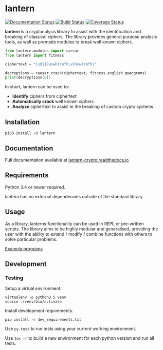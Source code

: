 # lantern

[![Documentation Status](https://readthedocs.org/projects/lantern-crypto/badge/?version=latest)](http://lantern-crypto.readthedocs.io/en/latest/?badge=latest)
[![Build Status](https://travis-ci.org/CameronLonsdale/lantern.svg?branch=master)](https://travis-ci.org/CameronLonsdale/lantern)
[![Coverage Status](https://coveralls.io/repos/github/CameronLonsdale/lantern/badge.svg?branch=master)](https://coveralls.io/github/CameronLonsdale/lantern?branch=master)

**lantern** is a cryptanalysis library to assist with the identification and breaking of classical ciphers. The library provides general purpose analysis tools, as well as premade modules to break well known ciphers.

```python
from lantern.modules import caesar
from lantern import fitness

ciphertext = "iodj{EuxwhIrufhLvEhvwIrufh}"

decryptions = caesar.crack(ciphertext, fitness.english.quadgrams)
print(decryptions[0])
```

In short, lantern can be used to:

+ **Identify** ciphers from ciphertext
+ **Automatically crack** well known ciphers
+ **Analyze** ciphertext to assist in the breaking of custom crypto systems

## Installation

```
pip3 install -U lantern
```

## Documentation

Full documentation available at [lantern-crypto.readthedocs.io](https://lantern-crypto.readthedocs.io)

## Requirements

Python 3.4 or newer required.

lantern has no external dependencies outside of the standard library.

## Usage

As a library, lanterns functionality can be used in REPL or pre-written scripts. 
The library aims to be highly modular and generalised, providing the user with the ability to extend / modify / combine functions
with others to solve particular problems.

[Example programs](examples)

## Development

### Testing

Setup a virtual environment.

```
virtualenv -p python3.5 venv
source ./venv/bin/activate
```

Install development requirements.

`pip install -r dev_requirements.txt`

Use `py.test` to run tests using your current working environment.

Use `tox -r` to build a new environment for each python version and run all tests.

